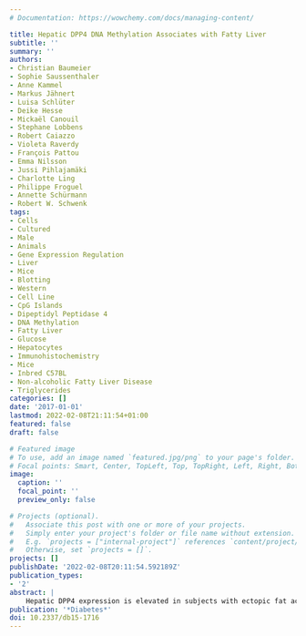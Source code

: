 ```yaml
---
# Documentation: https://wowchemy.com/docs/managing-content/

title: Hepatic DPP4 DNA Methylation Associates with Fatty Liver
subtitle: ''
summary: ''
authors:
- Christian Baumeier
- Sophie Saussenthaler
- Anne Kammel
- Markus Jähnert
- Luisa Schlüter
- Deike Hesse
- Mickaël Canouil
- Stephane Lobbens
- Robert Caiazzo
- Violeta Raverdy
- François Pattou
- Emma Nilsson
- Jussi Pihlajamäki
- Charlotte Ling
- Philippe Froguel
- Annette Schürmann
- Robert W. Schwenk
tags:
- Cells
- Cultured
- Male
- Animals
- Gene Expression Regulation
- Liver
- Mice
- Blotting
- Western
- Cell Line
- CpG Islands
- Dipeptidyl Peptidase 4
- DNA Methylation
- Fatty Liver
- Glucose
- Hepatocytes
- Immunohistochemistry
- Mice
- Inbred C57BL
- Non-alcoholic Fatty Liver Disease
- Triglycerides
categories: []
date: '2017-01-01'
lastmod: 2022-02-08T21:11:54+01:00
featured: false
draft: false

# Featured image
# To use, add an image named `featured.jpg/png` to your page's folder.
# Focal points: Smart, Center, TopLeft, Top, TopRight, Left, Right, BottomLeft, Bottom, BottomRight.
image:
  caption: ''
  focal_point: ''
  preview_only: false

# Projects (optional).
#   Associate this post with one or more of your projects.
#   Simply enter your project's folder or file name without extension.
#   E.g. `projects = ["internal-project"]` references `content/project/deep-learning/index.md`.
#   Otherwise, set `projects = []`.
projects: []
publishDate: '2022-02-08T20:11:54.592189Z'
publication_types:
- '2'
abstract: |
    Hepatic DPP4 expression is elevated in subjects with ectopic fat accumulation in the liver. However, whether increased dipeptidyl peptidase 4 (DPP4) is involved in the pathogenesis or is rather a consequence of metabolic disease is not known. We therefore studied the transcriptional regulation of hepatic Dpp4 in young mice prone to diet-induced obesity. Already at 6 weeks of age, expression of hepatic Dpp4 was increased in mice with high weight gain, independent of liver fat content. In the same animals, methylation of four intronic CpG sites was decreased, amplifying glucose-induced transcription of hepatic Dpp4. In older mice, hepatic triglyceride content was increased only in animals with elevated Dpp4 expression. Expression and release of DPP4 were markedly higher in the liver compared with adipose depots. Analysis of human liver biopsy specimens revealed a correlation of DPP4 expression and DNA methylation to stages of hepatosteatosis and nonalcoholic steatohepatitis. In summary, our results indicate a crucial role of the liver in participation to systemic DPP4 levels. Furthermore, the data show that glucose-induced expression of Dpp4 in the liver is facilitated by demethylation of the Dpp4 gene early in life. This might contribute to early deteriorations in hepatic function, which in turn result in metabolic disease such as hepatosteatosis later in life.
publication: '*Diabetes*'
doi: 10.2337/db15-1716
---
```

